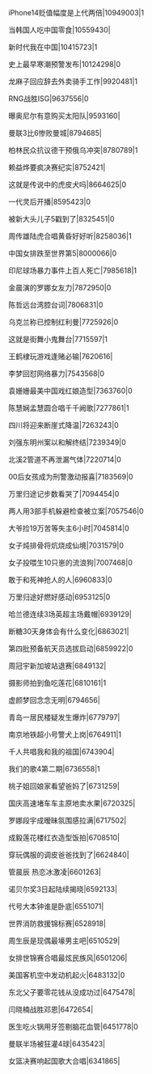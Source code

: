 iPhone14贬值幅度是上代两倍|10949003|1

当韩国人吃中国零食|10559430|

新时代我在中国|10415723|1

史上最早寒潮预警发布|10124298|0

龙麻子回应辞去外卖骑手工作|9920481|1

RNG战胜ISG|9637556|0

曝奥尼尔有意购买太阳队|9593160|

曼联3比6惨败曼城|8794685|

柏林民众抗议德干预俄乌冲突|8780789|1

赖益烨要疯决赛纪实|8752421|

这就是传说中的虎皮犬吗|8664625|0

一代灵后开播|8595423|0

被新大头儿子5戳到了|8325451|0

周传雄陆虎合唱黄昏好好听|8258036|1

中国女排跌至世界第5|8000066|0

印尼球场暴力事件上百人死亡|7985618|1

金晨演的罗娜女友力|7872950|0

陈哲远台湾腔台词|7806831|0

乌克兰称已控制红利曼|7725926|0

这就是街舞小鬼舞台|7715597|1

王鹤棣玩游戏逢赌必输|7620616|

李梦回怼网络暴力|7543568|0

袁姗姗最美中国戏红娘造型|7363760|0

陈慧娴孟慧圆合唱千千阙歌|7277861|1

四川将迎来断崖式降温|7263243|0

刘强东明州案以和解终结|7239349|0

北溪2管道不再泄漏气体|7220714|0

00后女孩成为刑警激动报喜|7183569|0

万里归途记步数看哭了|7094454|0

两人用3部手机躲避检查被立案|7057546|0

大爷捡19万苦等失主6小时|7045814|0

女子炖排骨将炕烧成仙境|7031579|0

女子投喂生10只崽的流浪狗|7007468|0

敢于和死神抢人的人|6960833|0

万里归途好燃好感动|6953125|0

哈兰德连续3场英超主场戴帽|6939129|

断糖30天身体会有什么变化|6863021|

第四批预备航天员选拔启动|6859922|0

周冠宇新加坡站退赛|6849132|

摄影师拍到鱼吃莲花|6810161|1

虚颜梦回念念无明|6794656|

青岛一居民楼疑发生爆炸|6779797|

南京地铁超小号警犬上岗|6764911|1

千人共唱我和我的祖国|6743904|

我们的歌4第二期|6736558|1

桃子姐回娘家看望爸妈了|6731259|

国庆高速堵车车主原地卖水果|6720325|

罗娜段宇成暧昧氛围感拉满|6717502|

成毅莲花楼红衣造型饭拍|6708510|

穿玩偶服的调皮爸爸找到了|6624840|

管晨辰 热恋冰激凌|6601263|

诺贝尔奖3日起陆续揭晓|6592133|

代号大本钟谁是卧底|6551071|

世界消防救援锦标赛|6528918|

周生辰是现偶最壕男主吧|6510529|

女排世锦赛合唱最炫民族风|6501206|

美国客机空中发动机起火|6483132|0

东北父子要零花钱从没成功过|6475478|

闫晓楠战胜邓恩|6472654|

医生吃火锅用牙签剔脑花血管|6451778|0

曼联半场被狂灌4球|6435423|

女篮决赛响起国歌大合唱|6341865|

